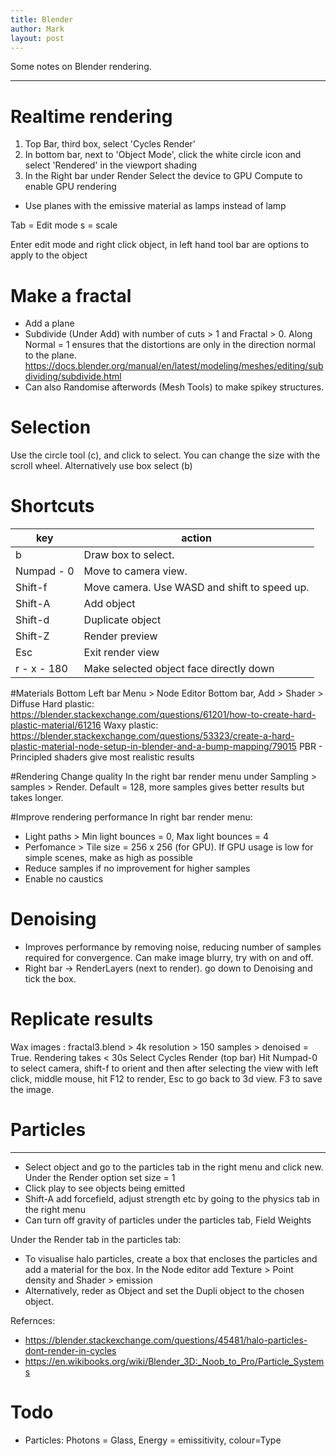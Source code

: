 ```yaml
---
title: Blender
author: Mark
layout: post
---
```

Some notes on Blender rendering.

<hr />

# Realtime rendering

1. Top Bar, third box, select 'Cycles Render'
2. In bottom bar, next to 'Object Mode', click the white circle icon and select 'Rendered' in the viewport shading
3. In the Right bar under Render Select the device to GPU Compute to enable GPU rendering

- Use planes with the emissive material as lamps instead of lamp


Tab = Edit mode
s = scale

Enter edit mode and right click object, in left hand tool bar are options to apply to the object

# Make a fractal


- Add a plane
- Subdivide (Under Add) with number of cuts > 1 and Fractal > 0. Along Normal = 1 ensures that the distortions are only in the direction normal to the plane.
https://docs.blender.org/manual/en/latest/modeling/meshes/editing/subdividing/subdivide.html
- Can also Randomise afterwords (Mesh Tools) to make spikey structures.

# Selection
Use the circle tool (c), and click to select. You can change the size with the scroll wheel. Alternatively use box select (b)

# Shortcuts

|key | action |
|----|--------|
b | Draw box to select.
Numpad - 0 | Move to camera view.
Shift-f | Move camera. Use WASD and shift to speed up.
Shift-A | Add object
Shift-d | Duplicate object
Shift-Z | Render preview
Esc | Exit render view 
r - x - 180 | Make selected object face directly down

#Materials
Bottom Left bar Menu > Node Editor
Bottom bar, Add > Shader > Diffuse
Hard plastic: https://blender.stackexchange.com/questions/61201/how-to-create-hard-plastic-material/61216
Waxy plastic: https://blender.stackexchange.com/questions/53323/create-a-hard-plastic-material-node-setup-in-blender-and-a-bump-mapping/79015
PBR - Principled shaders give most realistic results


#Rendering
Change quality In the right bar render menu under Sampling > samples > Render. Default = 128, more samples gives better results but takes longer.

#Improve rendering performance
In right bar render menu:

- Light paths > Min light bounces = 0, Max light bounces = 4
- Perfomance > Tile size = 256 x 256 (for GPU). If GPU usage is low for simple scenes, make as high as possible
- Reduce samples if no improvement for higher samples
- Enable no caustics 

# Denoising

- Improves performance by removing noise, reducing number of samples required for convergence. Can make image blurry, try with on and off.
- Right bar -> RenderLayers (next to render). go down to Denoising and tick the box.

# Replicate results
Wax images : fractal3.blend > 4k resolution > 150 samples > denoised = True. Rendering takes < 30s
Select Cycles Render (top bar) Hit Numpad-0 to select camera, shift-f to orient and then after selecting the view with left click, middle mouse, hit F12 to render, Esc to go back to 3d view. F3 to save the image.


# Particles
---------

- Select object and go to the particles tab in the right menu and click new. Under the Render option set size = 1
- Click play to see objects being emitted
- Shift-A add forcefield, adjust strength etc by going to the physics tab in the right menu
- Can turn off gravity of particles under the particles tab, Field Weights

Under the Render tab in the particles tab:
- To visualise halo particles, create a box that encloses the particles and add a material for the box. In the Node editor add Texture > Point density and Shader > emission
- Alternatively, reder as Object and set the Dupli object to the chosen object.

Refernces: 
- https://blender.stackexchange.com/questions/45481/halo-particles-dont-render-in-cycles
- https://en.wikibooks.org/wiki/Blender_3D:_Noob_to_Pro/Particle_Systems


# Todo
- Particles: Photons = Glass, Energy = emissitivity, colour=Type
